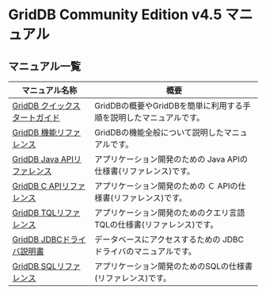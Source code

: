 # GridDB Community Edition v4.5 マニュアル

## マニュアル一覧

| マニュアル名称| 概要 |
|------------|---------------------|
|[GridDB クイックスタートガイド](GridDB_QuickStartGuide/toc.md)|GridDBの概要やGridDBを簡単に利用する手順を説明したマニュアルです。  |
|[GridDB 機能リファレンス](GridDB_FeaturesReference/toc.md)| GridDBの機能全般について説明したマニュアルです。 |
|[GridDB Java APIリファレンス](GridDB_Java_API_Reference.html)|アプリケーション開発のための Java APIの仕様書(リファレンス)です。|
|[GridDB C APIリファレンス](GridDB_C_API_Reference.html)|アプリケーション開発のための Ｃ APIの仕様書(リファレンス)です。|
|[GridDB TQLリファレンス](GridDB_TQL_Reference/toc.md)| アプリケーション開発のためのクエリ言語TQLの仕様書(リファレンス)です。|
|[GridDB JDBCドライバ説明書](GridDB_JDBC_Driver_UserGuide/toc.md)| データベースにアクセスするための JDBC ドライバのマニュアルです。 |
|[GridDB SQLリファレンス](GridDB_SQL_Reference/toc.md)| アプリケーション開発のためのSQLの仕様書(リファレンス)です。 |
